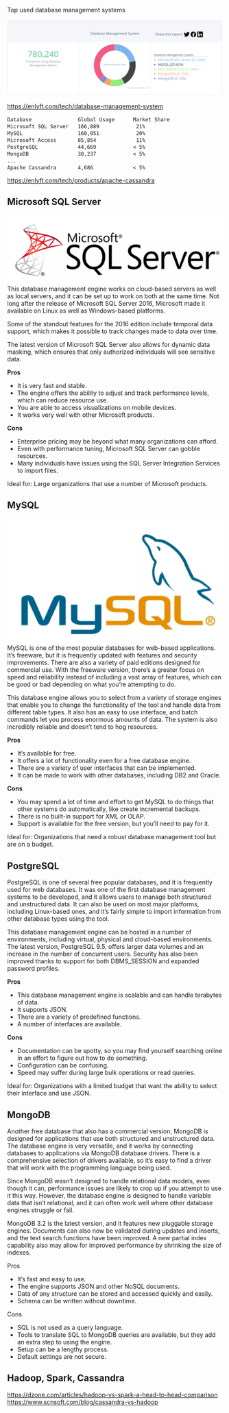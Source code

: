 Top used database management systems

![Alt text](./images/topdb.png?raw=true)

https://enlyft.com/tech/database-management-system
```
Database               Global Usage      Market Share
Microsoft SQL Server   166,889 	          21%
MySQL 	               160,051	          20%
Microsoft Access       85,854	          11%
PostgreSQL             44,669	         < 5%
MongoDB                38,237	         < 5%
...
Apache Cassandra       4,686             < 5% 

```
https://enlyft.com/tech/products/apache-cassandra

## Microsoft SQL Server 
![Alt text](./images/MicrosoftSQLServer.png?raw=true)
This database management engine works on cloud-based servers as well as local servers, and it can be set up to work on both at the same time. 
Not long after the release of Microsoft SQL Server 2016, Microsoft made it available on Linux as well as Windows-based platforms.

Some of the standout features for the 2016 edition include temporal data support, which makes it possible to track changes made to data over time. 

The latest version of Microsoft SQL Server also allows for dynamic data masking, which ensures that only authorized individuals will see sensitive data.

__Pros__

* It is very fast and stable.
* The engine offers the ability to adjust and track performance levels, which can reduce resource use.
* You are able to access visualizations on mobile devices.
* It works very well with other Microsoft products.

__Cons__

* Enterprise pricing may be beyond what many organizations can afford.
* Even with performance tuning, Microsoft SQL Server can gobble resources.
* Many individuals have issues using the SQL Server Integration Services to import files.


Ideal for: Large organizations that use a number of Microsoft products.

## MySQL
![Alt text](./images/MySQL.png?raw=true)
MySQL is one of the most popular databases for web-based applications. It’s freeware, but it is frequently updated with features and security improvements. There are also a variety of paid editions designed for commercial use. With the freeware version, there’s a greater focus on speed and reliability instead of including a vast array of features, which can be good or bad depending on what you’re attempting to do.

This database engine allows you to select from a variety of storage engines that enable you to change the functionality of the tool and handle data from different table types. It also has an easy to use interface, and batch commands let you process enormous amounts of data. The system is also incredibly reliable and doesn’t tend to hog resources.

__Pros__

* It’s available for free.
* It offers a lot of functionality even for a free database engine.
* There are a variety of user interfaces that can be implemented.
* It can be made to work with other databases, including DB2 and Oracle.

__Cons__

* You may spend a lot of time and effort to get MySQL to do things that other systems do automatically, like create incremental backups.
* There is no built-in support for XML or OLAP.
* Support is available for the free version, but you’ll need to pay for it.

Ideal for: Organizations that need a robust database management tool but are on a budget.

## PostgreSQL

PostgreSQL is one of several free popular databases, and it is frequently used for web databases. It was one of the first database management systems to be developed, and it allows users to manage both structured and unstructured data. It can also be used on most major platforms, including Linux-based ones, and it’s fairly simple to import information from other database types using the tool.

This database management engine can be hosted in a number of environments, including virtual, physical and cloud-based environments. The latest version, PostgreSQL 9.5, offers larger data volumes and an increase in the number of concurrent users. Security has also been improved thanks to support for both DBMS_SESSION and expanded password profiles.

__Pros__

* This database management engine is scalable and can handle terabytes of data.
* It supports JSON.
* There are a variety of predefined functions.
* A number of interfaces are available.

__Cons__

* Documentation can be spotty, so you may find yourself searching online in an effort to figure out how to do something.
* Configuration can be confusing.
* Speed may suffer during large bulk operations or read queries.

Ideal for: Organizations with a limited budget that want the ability to select their interface and use JSON.


## MongoDB

Another free database that also has a commercial version, MongoDB is designed for applications that use both structured and unstructured data. The database engine is very versatile, and it works by connecting databases to applications via MongoDB database drivers. There is a comprehensive selection of drivers available, so it’s easy to find a driver that will work with the programming language being used.

Since MongoDB wasn’t designed to handle relational data models, even though it can, performance issues are likely to crop up if you attempt to use it this way. However, the database engine is designed to handle variable data that isn’t relational, and it can often work well where other database engines struggle or fail.

MongoDB 3.2 is the latest version, and it features new pluggable storage engines. Documents can also now be validated during updates and inserts, and the text search functions have been improved. A new partial index capability also may allow for improved performance by shrinking the size of indexes.

Pros

* It’s fast and easy to use.
* The engine supports JSON and other NoSQL documents.
* Data of any structure can be stored and accessed quickly and easily.
* Schema can be written without downtime.

Cons

* SQL is not used as a query language.
* Tools to translate SQL to MongoDB queries are available, but they add an extra step to using the engine.
* Setup can be a lengthy process.
* Default settings are not secure.


## Hadoop, Spark, Cassandra
https://dzone.com/articles/hadoop-vs-spark-a-head-to-head-comparison
https://www.scnsoft.com/blog/cassandra-vs-hadoop

